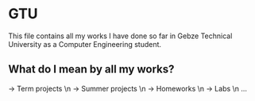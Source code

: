 # GTU

This file contains all my works I have done so far in Gebze Technical University as a Computer Engineering student.  

What do I mean by all my works?
-------------------------------
-> Term projects \n
-> Summer projects \n
-> Homeworks \n
-> Labs \n
...
